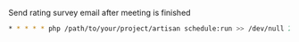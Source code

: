 Send rating survey email after meeting is finished

```bash
* * * * * php /path/to/your/project/artisan schedule:run >> /dev/null 2>&1
```